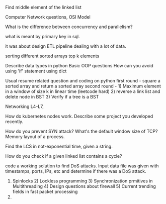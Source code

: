 Find middle element of the linked list


Computer Network questions, OSI Model


What is the difference between concurrency and parallelism?

what is meant by primary key in sql.

it was about design ETL pipeline dealing with a lot of data.

sorting different sorted arrays top k elements

Describe data types in python Basic OOP questions How can you avoid using 'if' statement using dict

Usual resume related question and coding on python first round - square a sorted array and return a sorted array second round - 1) Maximum element in a window of size k in linear time (leetcode hard) 2) reverse a link list and delete node in BST 3) Verify if a tree is a BST

Networking L4-L7, 

How do kubernetes nodes work. Describe some project you developed recently.

How do you prevent SYN attack? What's the default window size of TCP? Memory layout of a process.

Find the LCS in not-exponential time, given a string.

How do you check if a given linked list contains a cycle?

code a working solution to find DoS attacks. Input data file was given with timestamps, ports, IPs, etc and determine if there was a DoS attack. 

1) Spinlocks 2) Lockless programming 3) Synchronization prmitives in Multithreading 4) Design questions about firewall 5) Current trending fields in fast packet processing
2) 


















